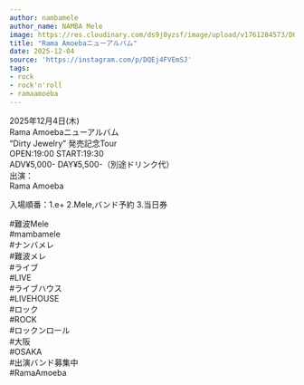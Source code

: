 ```yaml
---
author: nambamele
author_name: NAMBA Mele
image: https://res.cloudinary.com/ds9j0yzsf/image/upload/v1761284573/DQEj4FVEmSJ.jpg
title: "Rama Amoebaニューアルバム"
date: 2025-12-04
source: 'https://instagram.com/p/DQEj4FVEmSJ'
tags:
- rock
- rock'n'roll
- ramaamoeba
---
```

2025年12月4日(木)<br>
Rama Amoebaニューアルバム<br>
“Dirty Jewelry” 発売記念Tour<br>
OPEN:19:00 START:19:30<br>
ADV¥5,000- DAY¥5,500-（別途ドリンク代）<br>
出演：<br>
Rama Amoeba

入場順番：1.e+ 2.Mele,バンド予約 3.当日券

#難波Mele<br>
#mambamele<br>
#ナンバメレ<br>
#難波メレ<br>
#ライブ<br>
#LIVE<br>
#ライブハウス<br>
#LIVEHOUSE<br>
#ロック<br>
#ROCK<br>
#ロックンロール<br>
#大阪<br>
#OSAKA<br>
#出演バンド募集中<br>
#RamaAmoeba